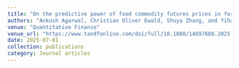 ```yaml
---
title: "On the predictive power of food commodity futures prices in forecasting inflation"
authors: "Ankush Agarwal, Christian Oliver Ewald, Shuya Zhang, and Yihan Zou"
venue: "Quantitative Finance"
venue_url: "https://www.tandfonline.com/doi/full/10.1080/14697688.2025.2536611"
date: 2025-07-01
collection: publications
category: Journal articles
---
```

